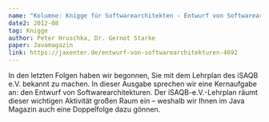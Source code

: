 ```yaml
---
name: "Kolumne: Knigge für Softwarearchitekten - Entwurf von Softwarearchitekturen"
date2: 2012-08
tag: Knigge
author: Peter Hruschka, Dr. Gernot Starke
paper: Javamagazin
link: https://jaxenter.de/entwurf-von-softwarearchitekturen-4692
---
```


In den letzten Folgen haben wir begonnen, Sie mit dem Lehrplan des iSAQB e.V. bekannt zu machen. 
In dieser Ausgabe sprechen wir eine Kernaufgabe an: den Entwurf von Softwarearchitekturen. 
Der iSAQB-e.V.-Lehrplan räumt dieser wichtigen Aktivität großen Raum ein – 
weshalb wir Ihnen im Java Magazin auch eine Doppelfolge dazu gönnen.

